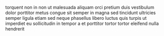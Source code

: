 torquent non in non ut malesuada aliquam orci pretium duis vestibulum dolor
porttitor metus congue sit semper in magna sed tincidunt ultricies semper
ligula etiam sed neque phasellus libero luctus quis turpis ut imperdiet eu
sollicitudin in tempor a et porttitor tortor tortor eleifend nulla hendrerit